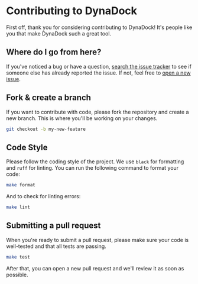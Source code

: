 # Contributing to DynaDock

First off, thank you for considering contributing to DynaDock! It's people like you that make DynaDock such a great tool.

## Where do I go from here?

If you've noticed a bug or have a question, [search the issue tracker](https://github.com/dynapsys/dynadock/issues) to see if someone else has already reported the issue. If not, feel free to [open a new issue](https://github.com/dynapsys/dynadock/issues/new).

## Fork & create a branch

If you want to contribute with code, please fork the repository and create a new branch. This is where you'll be working on your changes.

```bash
git checkout -b my-new-feature
```

## Code Style

Please follow the coding style of the project. We use `black` for formatting and `ruff` for linting. You can run the following command to format your code:

```bash
make format
```

And to check for linting errors:

```bash
make lint
```

## Submitting a pull request

When you're ready to submit a pull request, please make sure your code is well-tested and that all tests are passing.

```bash
make test
```

After that, you can open a new pull request and we'll review it as soon as possible.
